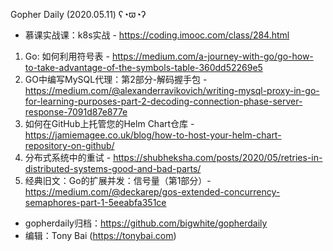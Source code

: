 Gopher Daily (2020.05.11) ʕ◔ϖ◔ʔ

* 慕课实战课：k8s实战 - https://coding.imooc.com/class/284.html

1. Go: 如何利用符号表 - https://medium.com/a-journey-with-go/go-how-to-take-advantage-of-the-symbols-table-360dd52269e5
2. GO中编写MySQL代理：第2部分-解码握手包 - https://medium.com/@alexanderravikovich/writing-mysql-proxy-in-go-for-learning-purposes-part-2-decoding-connection-phase-server-response-7091d87e877e
3. 如何在GitHub上托管您的Helm Chart仓库 - https://jamiemagee.co.uk/blog/how-to-host-your-helm-chart-repository-on-github/
4. 分布式系统中的重试 - https://shubheksha.com/posts/2020/05/retries-in-distributed-systems-good-and-bad-parts/
5. 经典旧文：Go的扩展并发：信号量（第1部分）- https://medium.com/@deckarep/gos-extended-concurrency-semaphores-part-1-5eeabfa351ce

* gopherdaily归档：https://github.com/bigwhite/gopherdaily
* 编辑：Tony Bai (https://tonybai.com)
